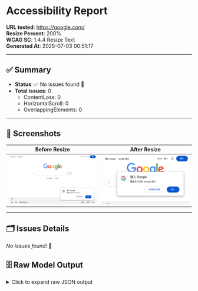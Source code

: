 # Accessibility Report

**URL tested**: https://google.com/  
**Resize Percent**: 200%  
**WCAG SC**: 1.4.4 Resize Text  
**Generated At**: 2025-07-03 00:51:17

---

## ✅ Summary

- **Status**: ✅ No issues found 🎉
- **Total issues**: 0
  - ContentLoss: 0
  - HorizontalScroll: 0
  - OverlappingElements: 0

---

## 📸 Screenshots

| Before Resize | After Resize |
| -------------- | ------------- |
| ![Before](before.png) | ![After](after.png) |

---

## 🗂️ Issues Details

_No issues found!_ 🎉


## 🗄️ Raw Model Output

<details>
<summary>Click to expand raw JSON output</summary>


```json
{
  "issues": []
}
```

</details>
